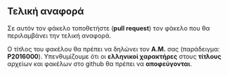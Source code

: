 ## Τελική αναφορά

Σε αυτόν τον φάκελο τοποθετήστε (**pull request**) τoν φάκελο που θα περιλαμβάνει την τελική αναφορά.

Ο τίτλος του φακέλου θα πρέπει να δηλώνει τον **Α.Μ.** σας (παράδειγμα: **P2016000**).
Υπενθυμίζουμε ότι οι **ελληνικοί χαρακτήρες** στους **τίτλους** αρχείων και φακέλων στο github θα πρέπει να **αποφεύγονται**. 
